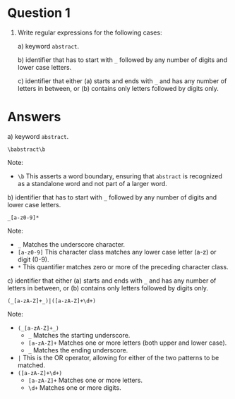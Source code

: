 # Question 1

1. Write regular expressions for the following cases:

   a) keyword `abstract`.

   b) identifier that has to start with `_` followed by any number of
   digits and lower case letters.

   c) identifier that either (a) starts and ends with `_` and has any
   number of letters in between, or (b) contains only letters followed by
   digits only.

# Answers

a) keyword `abstract`.
```
\babstract\b
```
Note:
- `\b` This asserts a word boundary, ensuring that `abstract` is recognized as a standalone word and not part of a larger word.

b) identifier that has to start with `_` followed by any number of
   digits and lower case letters.
```
_[a-z0-9]*
```
Note: 
- `_` Matches the underscore character.
- `[a-z0-9]` This character class matches any lower case letter (a-z) or digit (0-9).
- `*` This quantifier matches zero or more of the preceding character class.

c) identifier that either (a) starts and ends with `_` and has any
   number of letters in between, or (b) contains only letters followed by
   digits only.
```
(_[a-zA-Z]+_)|([a-zA-Z]+\d+)
```
Note:
- `(_[a-zA-Z]+_)`
  - `_` Matches the starting underscore.
  - `[a-zA-Z]+` Matches one or more letters (both upper and lower case).
  - `_` Matches the ending underscore.
- `|`  This is the OR operator, allowing for either of the two patterns to be matched.
- `([a-zA-Z]+\d+)`
  - `[a-zA-Z]+` Matches one or more letters.
  - `\d+` Matches one or more digits.